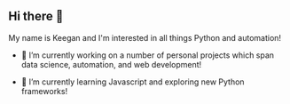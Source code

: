## Hi there 👋

My name is Keegan and I'm interested in all things Python and automation!

- 🔭 I’m currently working on a number of personal projects which span data science, automation, and web development!

- 🌱 I’m currently learning Javascript and exploring new Python frameworks!

<!--
**Keegan-George/keegan-george** is a ✨ _special_ ✨ repository because its `README.md` (this file) appears on your GitHub profile.

Here are some ideas to get you started:

- 🔭 I’m currently working on ...
- 🌱 I’m currently learning ...
- 👯 I’m looking to collaborate on ...
- 🤔 I’m looking for help with ...
- 💬 Ask me about ...
- 📫 How to reach me: ...
- 😄 Pronouns: ...
- ⚡ Fun fact: ...
-->
